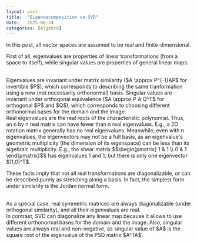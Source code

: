 ```yaml
---
layout: post
title:  "Eigendecomposition vs SVD"
date:   2025-06-24
categories: [Algebra]
---
```


In this post, all vector spaces are assumed to be real and finite-dimensional.
<br>

First of all, eigenvalues are properties of linear transformations (from a space to itself), 
while singular values are properties of general linear maps. 

<br>
Eigenvalues are invariant under matrix similarity ($A \approx P^{-1}AP$ for invertible $P$), which corresponds to describing the same tranformation using a new (not necessarily orthonormal) basis. 
Singular values are invariant under orthogonal equivalence ($A \approx P A Q^T$ for orthogonal $P$ and $Q$), which corresponds to choosing different orthonormal bases for the domain and the image. 

<br>
Real eigenvalues are the real roots of the characteristic polynomial. 
Thus, an n by n real matrix can have fewer than n real eigenvalues. 
E.g., a 2D rotation matrix generally has no real eigenvalues. 
Meanwhile, even with n eigenvalues, the eigenvectors may not be a full basis, as an eigenvalue's geometric multiplicity (the dimension of its eigenspace) can be less than its algebraic multiplicity.
E.g., the shear matrix $$\begin{pmatrix} 1 & 1 \\ 0 & 1 \end{pmatrix}$$ has eigenvalues 1 and 1, but there is only one eigenvector $[1,0]^T$. 
<br>

These facts imply that not all real transformations are diagonalizable, or can be described purely as stretching along a basis. 
In fact, the simplest form under similarity is the Jordan normal form. 

<br>
As a special case, real symmetric matrices are always diagonalizable (under orthogonal similarity), and all their eigenvalues are real. 

<br>
In contrast, SVD can diagonalize any linear map because it allows to use different orthonormal bases for the domain and the image. 
Also, singular values are always real and non-negative, as singular value of $A$ is the square root of the eigenvalue of the PSD matrix $A^TA$. 
